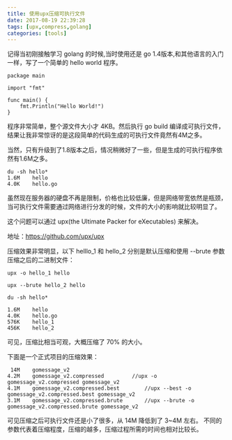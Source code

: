 ```yaml
---
title: 使用upx压缩可执行文件
date: 2017-08-19 22:39:28
tags: [upx,compress,golang]
categories: [tools]
---
```


记得当初刚接触学习 golang 的时候,当时使用还是 go 1.4版本,和其他语言的入门一样，写了一个简单的 hello world 程序。
```
package main

import "fmt"

func main() {
	fmt.Println("Hello World!")
}

```
程序非常简单，整个源文件大小才 4KB。然后执行 go build 编译成可执行文件，结果让我非常惊讶的是这段简单的代码生成的可执行文件竟然有4M之多。
<!--more-->
当然，只有升级到了1.8版本之后，情况稍微好了一些，但是生成的可执行程序依然有1.6M之多。
```
du -sh hello*
1.6M	hello
4.0K	hello.go

```
虽然现在服务器的硬盘不再是限制，价格也比较低廉，但是网络带宽依然是瓶颈，当可执行文件需要通过网络进行分发的时候，文件的大小的影响就比较明显了。

这个问题可以通过 upx(the Ultimate Packer for eXecutables) 来解决。

地址：https://github.com/upx/upx

压缩效果非常明显，以下 helllo_1 和 hello_2 分别是默认压缩和使用 --brute 参数压缩之后的二进制文件：
```
upx -o hello_1 hello

upx --brute hello_2 hello

du -sh hello*

1.6M	hello
4.0K	hello.go
576K	hello_1
456K	hello_2

```
可见，压缩比相当可观，大概压缩了 70% 的大小。

下面是一个正式项目的压缩效果：
```
 14M	gomessage_v2
4.2M	gomessage_v2.compressed			//upx -o gomessage_v2.compressed gomessage_v2
4.1M	gomessage_v2.compressed.best		//upx --best -o gomessage_v2.compressed.best gomessage_v2
3.1M	gomessage_v2.compressed.brute		//upx --brute -o gomessage_v2.compressed.brute gomessage_v2
```
可见压缩之后可执行文件还是小了很多，从 14M 降低到了 3~4M 左右。
不同的参数代表着压缩程度，压缩的越多，压缩过程所需的时间也相对比较长。
